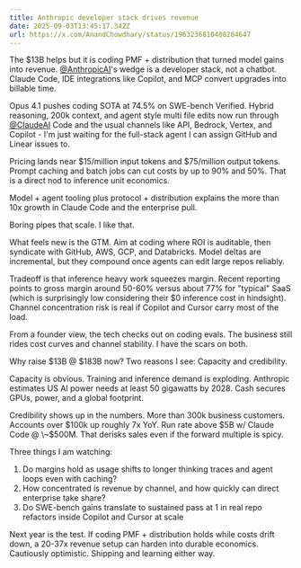 ```yaml
---
title: Anthropic developer stack drives revenue
date: 2025-09-03T13:45:17.342Z
url: https://x.com/AnandChowdhary/status/1963236810408284647
---
```


The $13B helps but it is coding PMF + distribution that turned model gains into revenue. [@AnthropicAI](https://x.com/AnthropicAI)'s wedge is a developer stack, not a chatbot. Claude Code, IDE integrations like Copilot, and MCP convert upgrades into billable time.  
  
Opus 4.1 pushes coding SOTA at 74.5% on SWE-bench Verified. Hybrid reasoning, 200k context, and agent style multi file edits now run through [@ClaudeAI](https://x.com/ClaudeAI) Code and the usual channels like API, Bedrock, Vertex, and Copilot - I'm just waiting for the full-stack agent I can assign GitHub and Linear issues to.  
  
Pricing lands near $15/million input tokens and $75/million output tokens. Prompt caching and batch jobs can cut costs by up to 90% and 50%. That is a direct nod to inference unit economics.  
  
Model + agent tooling plus protocol + distribution explains the more than 10x growth in Claude Code and the enterprise pull.  
  
Boring pipes that scale. I like that.  
  
What feels new is the GTM. Aim at coding where ROI is auditable, then syndicate with GitHub, AWS, GCP, and Databricks. Model deltas are incremental, but they compound once agents can edit large repos reliably.  
  
Tradeoff is that inference heavy work squeezes margin. Recent reporting points to gross margin around 50-60% versus about 77% for "typical" SaaS (which is surprisingly low considering their $0 inference cost in hindsight). Channel concentration risk is real if Copilot and Cursor carry most of the load.  
  
From a founder view, the tech checks out on coding evals. The business still rides cost curves and channel stability. I have the scars on both.  
  
Why raise $13B @ $183B now? Two reasons I see: Capacity and credibility.  
  
Capacity is obvious. Training and inference demand is exploding. Anthropic estimates US AI power needs at least 50 gigawatts by 2028\. Cash secures GPUs, power, and a global footprint.  
  
Credibility shows up in the numbers. More than 300k business customers. Accounts over $100k up roughly 7x YoY. Run rate above $5B w/ Claude Code @ \~$500M. That derisks sales even if the forward multiple is spicy.  
  
Three things I am watching:  
1) Do margins hold as usage shifts to longer thinking traces and agent loops even with caching?  
2) How concentrated is revenue by channel, and how quickly can direct enterprise take share?  
3) Do SWE-bench gains translate to sustained pass at 1 in real repo refactors inside Copilot and Cursor at scale  
  
Next year is the test. If coding PMF + distribution holds while costs drift down, a 20-37x revenue setup can harden into durable economics. Cautiously optimistic. Shipping and learning either way.
